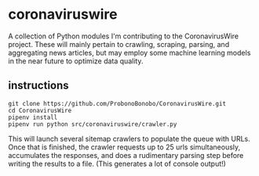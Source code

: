 # coronaviruswire

A collection of Python modules I'm contributing to the CoronavirusWire project. These will mainly pertain to crawling, scraping, parsing, and aggregating news articles, but may employ some machine learning models in the near future to optimize data quality.

## instructions

```pip install pipenv
git clone https://github.com/ProbonoBonobo/CoronavirusWire.git
cd CoronavirusWire
pipenv install
pipenv run python src/coronaviruswire/crawler.py
```

This will launch several sitemap crawlers to populate the queue with URLs. Once that is finished, the crawler requests up to 25 urls simultaneously, accumulates the responses, and does a rudimentary parsing step before writing the results to a file. (This generates a lot of console output!) 

